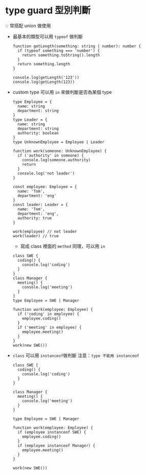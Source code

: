 # type guard 型別判斷

<aside>
💡 常搭配 union 做使用
</aside>

- 最基本的類型可以用 `typeof` 做判斷

  ```tsx
  function getLength(something: string | number): number {
    if (typeof something === 'number') {
      return something.toString().length
    }
    return something.length
  }

  console.log(getLength('123'))
  console.log(getLength(123))
  ```

- custom type 可以用 `in` 來做判斷是否為某個 type

  ```tsx
  type Employee = {
    name: string
    department: string
  }
  type Leader = {
    name: string
    department: string
    authority: boolean
  }
  type UnknownEmployee = Employee | Leader

  function work(someone: UnknownEmployee) {
    if ('authority' in someone) {
      console.log(someone.authority)
      return
    }
    console.log('not leader')
  }

  const employee: Employee = {
    name: 'Tom',
    department: 'eng'
  }
  const leader: Leader = {
    name: 'Tom',
    department: 'eng',
    authority: true
  }

  work(employee) // not leader
  work(leader) // true
  ```

  - 寫成 class 裡面的 `method` 同理，可以用 `in`

  ```tsx
  class SWE {
    coding() {
      console.log('coding')
    }
  }
  class Manager {
    meeting() {
      console.log('meeting')
    }
  }
  type Employee = SWE | Manager

  function work(employee: Employee) {
    if ('coding' in employee) {
      employee.coding()
    }
    if ('meeting' in employee) {
      employee.meeting()
    }
  }
  work(new SWE())
  ```

- `class` 可以用 `instanceof`做判斷
  注意：`type 不能用 instanceof`

  ```tsx
  class SWE {
    coding() {
      console.log('coding')
    }
  }

  class Manager {
    meeting() {
      console.log('meeting')
    }
  }

  type Employee = SWE | Manager

  function work(employee: Employee) {
    if (employee instanceof SWE) {
      employee.coding()
    }
    if (employee instanceof Manager) {
      employee.meeting()
    }
  }

  work(new SWE())
  ```
